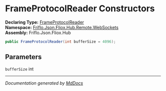 ﻿<!--  
  <auto-generated>   
    The contents of this file were generated by a tool.  
    Changes to this file may be list if the file is regenerated  
  </auto-generated>   
-->

# FrameProtocolReader Constructors

**Declaring Type:** [FrameProtocolReader](../index.md)  
**Namespace:** [Friflo.Json.Fliox.Hub.Remote.WebSockets](../../index.md)  
**Assembly:** Friflo.Json.Fliox.Hub

```csharp
public FrameProtocolReader(int bufferSize = 4096);
```

## Parameters

`bufferSize`  int

___

*Documentation generated by [MdDocs](https://github.com/ap0llo/mddocs)*
